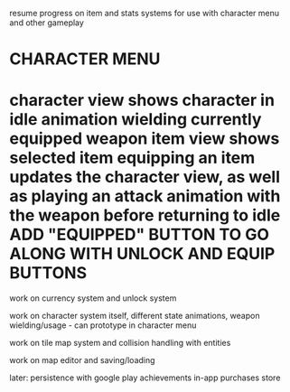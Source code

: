 
resume progress on item and stats systems for use with character menu and other gameplay

CHARACTER MENU
==============
character view shows character in idle animation wielding currently equipped weapon
item view shows selected item
equipping an item updates the character view, as well as playing an attack animation with the weapon before returning to idle
ADD "EQUIPPED" BUTTON TO GO ALONG WITH UNLOCK AND EQUIP BUTTONS
==============

work on currency system and unlock system

work on character system itself, different state animations, weapon wielding/usage - can prototype in character menu

work on tile map system and collision handling with entities

work on map editor and saving/loading

later:
persistence with google play
achievements
in-app purchases store